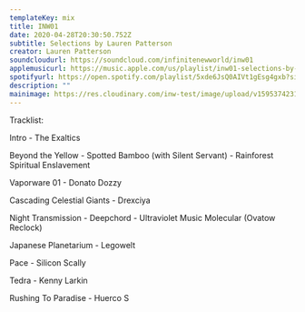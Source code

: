 ```yaml
---
templateKey: mix
title: INW01
date: 2020-04-28T20:30:50.752Z
subtitle: Selections by Lauren Patterson
creator: Lauren Patterson
soundcloudurl: https://soundcloud.com/infinitenewworld/inw01
applemusicurl: https://music.apple.com/us/playlist/inw01-selections-by-lauren-patterson/pl.u-8dBbuoP9xXE
spotifyurl: https://open.spotify.com/playlist/5xde6JsQ0AIVt1gEsg4gxb?si=r7Zuqj5pRa-3NyLBu3keuw
description: ""
mainimage: https://res.cloudinary.com/inw-test/image/upload/v1595374231/inw-test-site/5f177a97d4fc29516934edaa.png
---
```

Tracklist:


Intro - The Exaltics

Beyond the Yellow - Spotted Bamboo (with Silent Servant) - Rainforest Spiritual Enslavement

Vaporware 01 - Donato Dozzy

Cascading Celestial Giants - Drexciya

Night Transmission - Deepchord - Ultraviolet Music Molecular (Ovatow Reclock)

Japanese Planetarium - Legowelt

Pace - Silicon Scally

Tedra - Kenny Larkin

Rushing To Paradise - Huerco S
